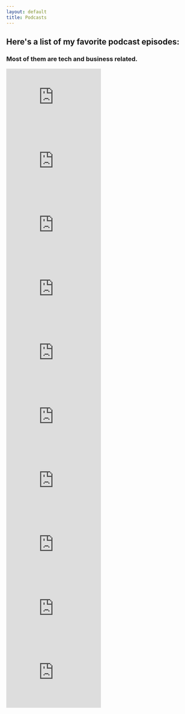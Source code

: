 ```yaml
---
layout: default 
title: Podcasts
---
```


## Here's a list of my favorite podcast episodes: 

### Most of them are tech and business related.
 
 <iframe src="https://open.spotify.com/embed-podcast/episode/3z5H2C8rHadLlNbySoMcYC" width="50%" height="170" frameborder="0" allowtransparency="true" allow="encrypted-media"></iframe>

<iframe src="https://open.spotify.com/embed-podcast/episode/5W0RQCDr28VSxVZOYJn3f5" width="50%" height="170" frameborder="0" allowtransparency="true" allow="encrypted-media"></iframe>

 <iframe src="https://open.spotify.com/embed-podcast/episode/5n2eQtgWHO1ZMYYefoWcqZ" width="50%" height="170" frameborder="0" allowtransparency="true" allow="encrypted-media"></iframe>

<iframe src="https://open.spotify.com/embed-podcast/episode/1LDTpkOObFv9lX7xPBdiai" width="50%" height="170" frameborder="0" allowtransparency="true" allow="encrypted-media"></iframe>

<iframe src="https://open.spotify.com/embed-podcast/episode/4OJOnLdzvKx6vlgLhJaf6V" width="50%" height="170" frameborder="0" allowtransparency="true" allow="encrypted-media"></iframe>

<iframe src="https://open.spotify.com/embed-podcast/episode/0YP8qCyV1SpZvEr1FgppSU" width="50%" height="170" frameborder="0" allowtransparency="true" allow="encrypted-media"></iframe>

<iframe src="https://open.spotify.com/embed-podcast/episode/6YPlWiT21KbPI5sLc5HTWp" width="50%" height="170" frameborder="0" allowtransparency="true" allow="encrypted-media"></iframe>

<iframe src="https://open.spotify.com/embed-podcast/episode/08R531hbjRKzgZnr2TtWwi" width="50%" height="170" frameborder="0" allowtransparency="true" allow="encrypted-media"></iframe>

<iframe src="https://open.spotify.com/embed-podcast/episode/5kndp7ErDzK5VEs64WeD6k" width="50%" height="170" frameborder="0" allowtransparency="true" allow="encrypted-media"></iframe>

<iframe src="https://open.spotify.com/embed-podcast/episode/79P7971td1Ze6wFydwZi5x" width="50%" height="170" frameborder="0" allowtransparency="true" allow="encrypted-media"></iframe>